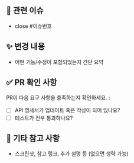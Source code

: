 ## 📌 관련 이슈
- close #이슈번호

## ✨ 변경 내용
- 어떤 기능/수정이 포함되었는지 간단 요약

## ✅ PR 확인 사항
PR이 다음 요구 사항을 충족하는지 확인하세요. :

- [ ] API 명세서가 업데이트 혹은 작성이 되어 있나요?
- [ ] 테스트가 전부 통과하나요?

## 🎸 기타 참고 사항
- 스크린샷, 참고 링크, 추가 설명 등 (없으면 생략 가능)